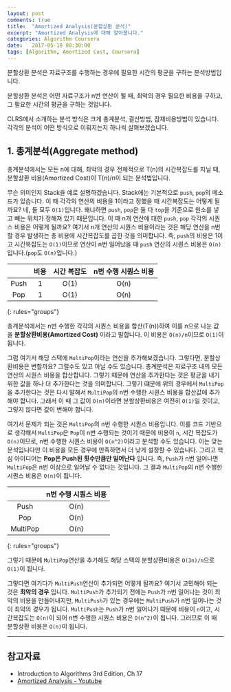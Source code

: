 ```yaml
---
layout: post
comments: true
title:  "Amortized Analysis(분할상환 분석)"
excerpt: "Amortized Analysis에 대해 알아봅니다."
categories: Algorithm Coursera
date:   2017-05-18 00:30:00
tags: [Algorithm, Amortized Cost, Coursera]
---
```


분할상환 분석은 자료구조를 수행하는 경우에 필요한 시간의 평균을 구하는 분석방법입니다.
<div class="message">
  분할상환 분석은 어떤 자료구조가 n번 연산이 될 때, 최악의 경우 필요한 비용을 구하고, 그 필요한 시간의 평균을 구하는 것입니다.
</div>

CLRS에서 소개하는 분석 방식은 크게 총계분석, 결산방법, 잠재비용방법이 있습니다. 각각의 분석이 어떤 방식으로 이뤄지는지 하나씩 살펴보겠습니다.

## 1. 총계분석(Aggregate method)

<div class="message">
  총계분석에서는 모든 n에 대해, 최악의 경우 전체적으로 T(n)의 시간복잡도를 지닐 때, 분할상환 비용(Amortized Cost)이 T(n)/n이 되는 분석법입니다.
</div>

무슨 의미인지 Stack을 예로 설명하겠습니다. Stack에는 기본적으로 `push`, `pop`의 메소드가 있습니다. 이 때 각각의 연산의 비용을 1이라고 정했을 때 시간복잡도는 어떻게 될까요? 네, 둘 모두 `O(1)`입니다. 왜냐하면 `push`, `pop`은 둘 다 `top`을 기준으로 원소를 넣고 빼는 위치가 정해져 있기 때문입니다. 이 때 n개 연산에 대한 `push`, `pop` 각각의 시퀀스 비용은 어떻게 될까요? 여기서 n개 연산의 시퀀스 비용이라는 것은 해당 연산을 n번 할 경우 발생하는 총 비용에 시간복잡도를 곱한 것을 의미합니다. 즉, `push`의 비용은 1이고 시간복잡도는 `O(1)`이므로 연산이 n번 일어났을 때 `push` 연산의 시퀀스 비용은 `O(n)`입니다.(`pop`도 `O(n)`입니다.)

| | 비용   | 시간 복잡도 | n번 수행 시퀀스 비용 |
|:--------:|:-------:|:-------:|:-------:|
|  Push      |   1     | O(1) | O(n) |
|  Pop      |   1     | O(1) | O(n) |
{: rules="groups"}

총계분석에서는 n번 수행한 각각의 시퀀스 비용을 합산(T(n))하여 이를 n으로 나눈 값을 **분할상환비용(Amortized Cost)** 이라고 말합니다. 이 비용은 `O(n)/n`이므로 `O(1)`이 됩니다.


그럼 여기서 해당 스택에 `MultiPop`이라는 연산을 추가해보겠습니다. 그렇다면, 분할상환비용은 변할까요? 그럴수도 있고 아닐 수도 있습니다. 총계분석은 자료구조 내의 모든 연산의 시퀀스 비용을 합산합니다. 그렇기 때문에 연산을 추가한다는 것은 평균을 내기 위한 값을 하나 더 추가한다는 것을 의미합니다. 그렇기 떄문에 위의 경우에서 `MultiPop`을 추가한다는 것은 다시 말해서 `MultiPop`의 n번 수행한 시퀀스 비용을 합산값에 추가해야 합니다. 그래서 이 때 그 값이 `O(n)`이라면 분할상환비용은 여전히 `O(1)`일 것이고, 그렇지 않다면 값이 변해야 합니다.

여기서 문제가 되는 것은 `MultiPop`의 n번 수행한 시퀀스 비용입니다. 이를 코드 기반으로 생각해서 `MultiPop`은 `Pop`이 n번 수행되는 것이기 때문에 비용이 `n`, 시간 복잡도가 `O(n)`이므로, n번 수행한 시퀀스 비용이 `O(n^2)`이라고 분석할 수도 있습니다. 이는 맞는 분석입니다만 이 비용을 모든 경우에 만족하면서 더 낮게 설정할 수 있습니다. 그리고 핵심 아이디어는 **Pop은 Push된 횟수만큼만 일어난다** 입니다. 즉, `Push`가 n번 일어나면 `MultiPop`은 n번 이상으로 일어날 수 없다는 것입니다. 그 결과 `MultiPop`의 n번 수행한 시퀀스 비용은 `O(n)`이 됩니다.

| | n번 수행 시퀀스 비용 |
|:--------:|:-------:|
|  Push | O(n) |
|  Pop  | O(n) |
|  MultiPop  | O(n) |
{: rules="groups"}

그렇기 때문에 `MultiPop`연산을 추가해도 해당 스택의 분할상환비용은 `O(3n)/n`으로 `O(1)`이 됩니다.

그렇다면 여기다가 `MultiPush`연산이 추가되면 어떻게 될까요? 여기서 고민해야 되는 것은 **최악의 경우** 입니다. `MultiPush`가 추가되기 전에는 `Push`가 n번 일어나는 것이 최악의 비용을 만들어내지만, `MultiPush`가 있는 경우에는 `MultiPush`가 n번 일어나는 것이 최악의 경우가 됩니다. `MultiPush`는 `Push`가 n번 일어나기 때문에 비용이 `n`이고, 시간복잡도는 `O(n)`이 되어 n번 수행한 시퀀스 비용은 `O(n^2)`이 됩니다. 그러므로 이 때 분할상환 비용은 `O(n)`이 됩니다.

-----

## 참고자료

* Introduction to Algorithms 3rd Edition, Ch 17
* [Amortized Analysis - Youtube](https://www.youtube.com/watch?v=U5XKyIVy2Vc)
